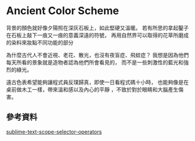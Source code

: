 Ancient Color Scheme
====================

背景的顏色就好像夕陽照在深灰石板上，如此堅硬又溫暖。
若有所思的拿起鑿子在石板上敲下一痕又一痕的意義深遠的符號，
再用自然界可以取得的花草所磨成的染料來妝點不同功能的部分

為什麼古代人不會近視、老花、散光，也沒有夜盲症、飛蚊症？
我想是因為他們每天所看的景象就是造物者認為他們所會看見的，
而不是一些刺激性的藍光和強烈的綠光。

遠古色表希望能夠讓程式員反璞歸真，即使一日看程式碼十小時，
也能夠像是在桌前做木工一樣，帶來溫和感以及內心的平靜
，不致於對於眼睛和大腦產生傷害。

參考資料
--------

[sublime-text-scope-selector-operators](http://stackoverflow.com/questions/33562253/sublime-text-scope-selector-operators)
